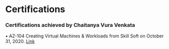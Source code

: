 # Certifications
### Certifications achieved by Chaitanya Vura Venkata
•	AZ-104 Creating Virtual Machines & Workloads from Skill Soft on October 31, 2020. [Link](https://www.credential.net/profile/vvchaitanya286753/wallet)
